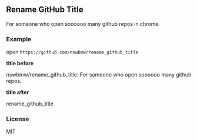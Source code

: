 ## Rename GitHub Title

For someone who open soooooo many github repos in chrome.

### Example

open `https://github.com/nswbmw/rename_github_title`

**title before**

nswbmw/rename_github_title: For someone who open soooooo many github repos.

**title after**

rename_github_title

### License

MIT
